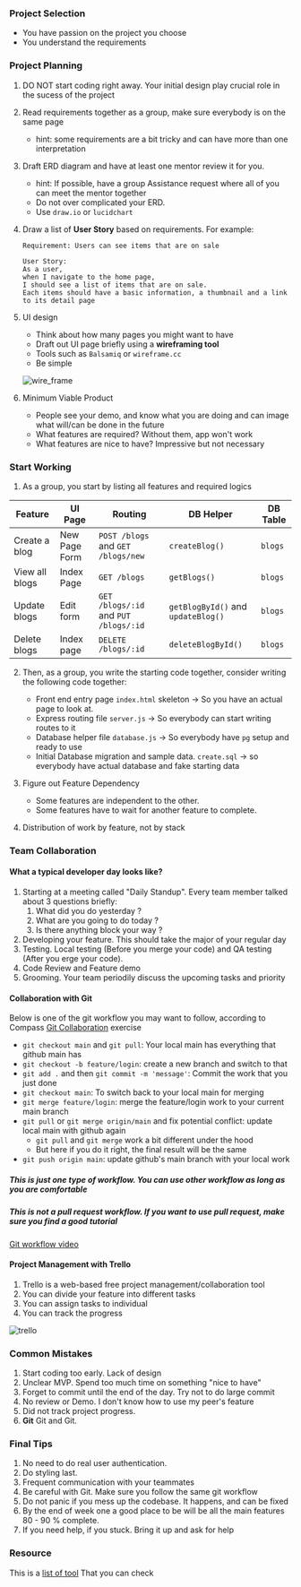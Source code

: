 ### Project Selection
- You have passion on the project you choose
- You understand the requirements

### Project Planning
1. DO NOT start coding right away. Your initial design play crucial role in the sucess of the project
2. Read requirements together as a group, make sure everybody is on the same page
    * hint: some requirements are a bit tricky and can have more than one interpretation
3. Draft ERD diagram and have at least one mentor review it for you.
    * hint: If possible, have a group Assistance request where all of you can meet the mentor together
    * Do not over complicated your ERD. 
    * Use `draw.io` or `lucidchart`
4. Draw a list of **User Story** based on requirements. For example:

    ```
    Requirement: Users can see items that are on sale

    User Story: 
    As a user, 
    when I navigate to the home page, 
    I should see a list of items that are on sale.
    Each items should have a basic information, a thumbnail and a link to its detail page
    ```

5. UI design
    * Think about how many pages you might want to have
    * Draft out UI page briefly using a **wireframing tool**
    * Tools such as `Balsamiq` or `wireframe.cc`
    * Be simple

    ![wire_frame](./images/wire_frame.png)

6. Minimum Viable Product
    * People see your demo, and know what you are doing and can image what will/can be done in the future
    * What features are required? Without them, app won't work
    * What features are nice to have? Impressive but not necessary

### Start Working
1. As a group, you start by listing all features and required logics

|Feature|UI Page|Routing|DB Helper|DB Table|
|-|-|-|-|-|
|Create a blog|New Page Form| `POST /blogs` and `GET /blogs/new`| `createBlog()` | `blogs` |
|View all blogs|Index Page| `GET /blogs` | `getBlogs()` | `blogs`|
|Update blogs|Edit form| `GET /blogs/:id` and `PUT /blogs/:id`| `getBlogById()` and `updateBlog()` | `blogs`|
|Delete blogs|Index page| `DELETE /blogs/:id` | `deleteBlogById()` | `blogs`|

2. Then, as a group, you write the starting code together, consider writing the following code together:
    * Front end entry page `index.html` skeleton -> So you have an actual page to look at.
    * Express routing file `server.js` -> So everybody can start writing routes to it
    * Database helper file `database.js` -> So everybody have `pg` setup and ready to use
    * Initial Database migration and sample data. `create.sql` -> so everybody have actual database and fake starting data

3. Figure out Feature Dependency
    * Some features are independent to the other.
    * Some features have to wait for another feature to complete. 

4. Distribution of work by feature, not by stack

### Team Collaboration
#### What a typical developer day looks like?
1. Starting at a meeting called "Daily Standup". Every team member talked about 3 questions briefly:
    1. What did you do yesterday ?
    2. What are you going to do today ?
    3. Is there anything block your way ?
2. Developing your feature. This should take the major of your regular day
3. Testing. Local testing (Before you merge your code) and QA testing (After you erge your code).
4. Code Review and Feature demo
5. Grooming. Your team periodily discuss the upcoming tasks and priority

#### Collaboration with Git
Below is one of the git workflow you may want to follow, according to Compass [Git Collaboration](https://flex-web.compass.lighthouselabs.ca/workbooks/flex-m06w14/activities/1281?workbook=25) exercise
* `git checkout main` and `git pull`: Your local main has everything that github main has
* `git checkout -b feature/login`: create a new branch and switch to that
* `git add .` and then `git commit -m 'message'`: Commit the work that you just done
* `git checkout main`: To switch back to your local main for merging
* `git merge feature/login`: merge the feature/login work to your current main branch
* `git pull` or `git merge origin/main` and fix potential conflict: update local main with github again
    - `git pull` and `git merge` work a bit different under the hood
    - But here if you do it right, the final result will be the same
* `git push origin main`: update github's main branch with your local work

##### This is just one type of workflow. You can use other workflow as long as you are comfortable
##### This is not a pull request workflow. If you want to use pull request, make sure you find a good tutorial
[Git workflow video](https://vimeo.com/721957400/1f350619f7)

#### Project Management with Trello
1. Trello is a web-based free project management/collaboration tool
2. You can divide your feature into different tasks
3. You can assign tasks to individual
4. You can track the progress

![trello](./images/trello.webp)

### Common Mistakes
1. Start coding too early. Lack of design
2. Unclear MVP. Spend too much time on something "nice to have"
3. Forget to commit until the end of the day. Try not to do large commit
4. No review or Demo. I don't know how to use my peer's feature
5. Did not track project progress.
6. **Git** Git and Git. 

### Final Tips
1. No need to do real user authentication. 
2. Do styling last. 
3. Frequent communication with your teammates
4. Be careful with Git. Make sure you follow the same git workflow
5. Do not panic if you mess up the codebase. It happens, and can be fixed
6. By the end of week one a good place to be will be all the main features 80 - 90 % complete.
7. If you need help, if you stuck. Bring it up and ask for help

### Resource
This is a [list of tool](https://gist.github.com/DominicTremblay/b8e0acc66c45f412abe4d92b7268b3cd) That you can check